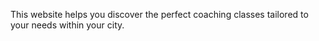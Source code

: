 This website helps you discover the perfect coaching classes tailored to your needs within your city.
